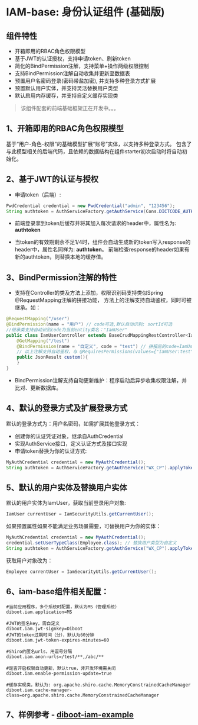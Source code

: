# IAM-base: 身份认证组件 (基础版)
## 组件特性
* 开箱即用的RBAC角色权限模型
* 基于JWT的认证授权，支持申请token、刷新token
* 简化的BindPermission注解，支持菜单+操作两级权限控制
* 支持BindPermission注解自动收集并更新至数据表
* 预置用户名密码登录(密码带盐加密), 并支持多种登录方式扩展
* 预置默认用户实体，并支持灵活替换用户类型
* 默认启用内存缓存，并支持自定义缓存实现类
> 该组件配套的前端基础框架正在开发中。。。
## 1、开箱即用的RBAC角色权限模型
基于“用户-角色-权限”的基础模型扩展“账号”实体，以支持多种登录方式。
包含了与此模型相关的后端代码，且依赖的数据结构在组件starter初次启动时将自动初始化。

## 2、基于JWT的认证与授权
* 申请token（后端）: 
~~~java
PwdCredential credential = new PwdCredential("admin", "123456");
String authtoken = AuthServiceFactory.getAuthService(Cons.DICTCODE_AUTH_TYPE.PWD.name()).applyToken(credential);
~~~
* 前端登录拿到token后缓存并将其加入每次请求的header中，属性名为: **authtoken**

* 当token的有效期剩余不足1/4时，组件会自动生成新的token写入response的header中，属性名同样为: **authtoken**。
前端检查response的header如果有新的authtoken，则替换本地的缓存值。

## 3、BindPermission注解的特性
* 支持在Controller的类及方法上添加，权限识别码支持类似Spring @RequestMapping注解的拼接功能，
方法上的注解支持自动鉴权，同时可被继承。如：
~~~java
@RequestMapping("/user")
@BindPermission(name = "用户") // code可选,默认自动识别; sortId可选
//继承类支持自动识别code为当前entity类名："IamUser"
public class IamUserController extends BaseCrudMappingRestController<IamUser, IamUserVO> {
    @GetMapping("/test")
    @BindPermission(name = "自定义", code = "test") // 拼接后的code=IamUser:test
    // 以上注解支持自动鉴权，与 @RequiresPermissions(values={"IamUser:test"}) 等效，省掉前缀以简化及继承。
    public JsonResult custom(){
    }
}
~~~

* BindPermission注解支持自动更新维护：程序启动后异步收集权限注解，并比对、更新数据库。

## 4、默认的登录方式及扩展登录方式
默认的登录方式为：用户名密码，如需扩展其他登录方式：
* 创建你的认证凭证对象，继承自AuthCredential
* 实现AuthService接口，定义认证方式及接口实现
* 申请token替换为你的认证方式: 
~~~java
MyAuthCredential credential = new MyAuthCredential();
String authtoken = AuthServiceFactory.getAuthService("WX_CP").applyToken(credential);
~~~

## 5、默认的用户实体及替换用户实体
默认的用户实体为IamUser，获取当前登录用户对象:
~~~java
IamUser currentUser = IamSecurityUtils.getCurrentUser();
~~~
如果预置属性如果不能满足业务场景需要，可替换用户为你的实体：
~~~java
MyAuthCredential credential = new MyAuthCredential();
credential.setUserTypeClass(Employee.class); // 替换用户类型为自定义
String authtoken = AuthServiceFactory.getAuthService("WX_CP").applyToken(credential);
~~~
获取用户对象改为：
~~~java
Employee currentUser = IamSecurityUtils.getCurrentUser();
~~~
        
## 6、iam-base组件相关配置：
```
#当前应用程序，多个系统时配置，默认为MS（管理系统）
diboot.iam.application=MS

#JWT的签名key，需自定义
diboot.iam.jwt-signkey=Diboot
#JWT的token过期时间（分），默认为60分钟
diboot.iam.jwt-token-expires-minutes=60

#Shiro的匿名urls，用逗号分隔
diboot.iam.anon-urls=/test/**,/abc/**

#是否开启权限自动更新，默认true，非开发环境需关闭
diboot.iam.enable-permission-update=true

#缓存实现类，默认为: org.apache.shiro.cache.MemoryConstrainedCacheManager
diboot.iam.cache-manager-class=org.apache.shiro.cache.MemoryConstrainedCacheManager
```

## 7、样例参考 - [diboot-iam-example](https://github.com/dibo-software/diboot-v2-example/tree/master/diboot-iam-example)

